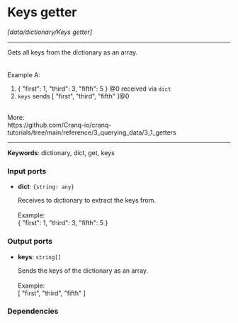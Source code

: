 # Keys getter

_[data/dictionary/Keys getter]_

---

Gets all keys from the dictionary as an array.<br>
<br>
<br>
Example A:<br>
1. { "first": 1, "third": 3, "fifth": 5 } @0 received via `dict`<br>
2. `keys` sends  [ "first", "third", "fifth" ]@0<br>
<br>
More:<br>
https://github.com/Cranq-io/cranq-tutorials/tree/main/reference/3_querying_data/3_1_getters<br>

---

__Keywords__: dictionary, dict, get, keys

### Input ports

* __dict__: ` {string: any} `


    Receives to dictionary to extract the keys from.<br>
    <br>
    Example:<br>
    { "first": 1, "third": 3, "fifth": 5 } <br>

### Output ports

* __keys__: ` string[] `


    Sends the keys of the dictionary as an array.<br>
    <br>
    Example:<br>
    [ "first", "third", "fifth" ]<br>

### Dependencies




